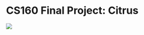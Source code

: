 # CS160 Final Project: Citrus
<img src="https://i.pinimg.com/564x/81/6c/c9/816cc960f6b78bb4f52c6160c750988b.jpg">
